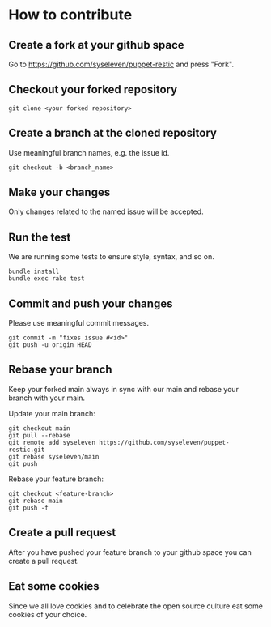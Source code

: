 # How to contribute

## Create a fork at your github space
Go to https://github.com/syseleven/puppet-restic and press "Fork".

## Checkout your forked repository
```shell
git clone <your forked repository>
```

## Create a branch at the cloned repository
Use meaningful branch names, e.g. the issue id.
```
git checkout -b <branch_name>
```

## Make your changes
Only changes related to the named issue will be accepted.

## Run the test
We are running some tests to ensure style, syntax, and so on.
```shell
bundle install
bundle exec rake test
```

## Commit and push your changes
Please use meaningful commit messages.
```shell
git commit -m "fixes issue #<id>"
git push -u origin HEAD
```

## Rebase your branch
Keep your forked main always in sync with our main and rebase your branch with your main.

Update your main branch:
```shell
git checkout main
git pull --rebase
git remote add syseleven https://github.com/syseleven/puppet-restic.git
git rebase syseleven/main
git push
```

Rebase your feature branch:
```shell
git checkout <feature-branch>
git rebase main
git push -f
```

## Create a pull request
After you have pushed your feature branch to your github space you can create a pull request.

## Eat some cookies
Since we all love cookies and to celebrate the open source culture eat some cookies of your choice.
